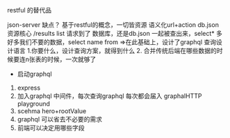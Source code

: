 restful 的替代品

json-server
缺点？
基于restful的概念，一切皆资源
语义化url+action
db.json 资源核心
/results list 请求到了
数据库，还是db.json 一起被查出来，select* 
多好多我们不要的数据，select name from =>在此基础上，设计了graphql 查询设计语言
1.你要什么，设计查询方案，就得到什么
2. 合并传统后端在哪些数据的时候要连n张表的时候，一次就够了

- 启动graphql
 1. express
 2. 加入graphql 中间件，每次查询graphql 每次都会届入
  graphalHTTP playground
 3. scehma hero+rootValue
 4. graphql 可以省去不必要的需求
 5. 前端可以决定用哪些字段
